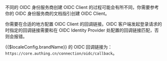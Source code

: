 <IntegrationDetailCard title="在 OIDC 身份服务商中创建一个 OIDC Client">

不同的 OIDC 身份服务商创建 OIDC Client 的过程可能会有所不同，你需要参考你的 OIDC 身份服务商的文档指引创建 OIDC Client。

你需要在合适的地方配置 OIDC Client 的回调链接。OIDC 客户端发起登录请求的时指定的回调链接需要和在 OIDC Identity Provider 处配置的回调链接匹配，否则会报错。

{{$localeConfig.brandName}} 的 OIDC 回调链接为：`https://core.authing.cn/connection/oidc/callback`。

</IntegrationDetailCard>